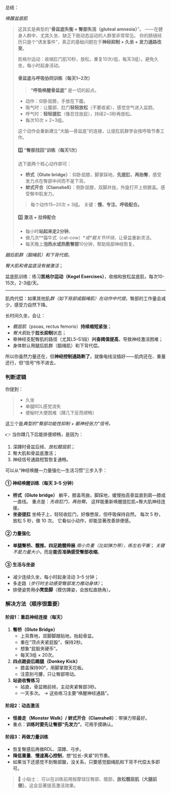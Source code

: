 总结：

*唤醒盆底肌*

> 这其实是典型的“**骨盆底失衡 + 臀部失活（gluteal amnesia）**”。
>  ——在健身人群中，尤其久坐、缺乏下肢动态运动的人群里非常常见。
>  你的肠镜经历只是个“诱发事件”，真正的基础问题在于**神经抑制 + 久坐 + 发力通路改变**。
>
> 凯格尔运动：收缩肛门肌10秒，放松，重复10次/组，每天3组）。避免久坐，每小时起身活动。
>
> #### 骨盆底与呼吸协同训练（每天1~2次）
>
> > **“呼吸唤醒骨盆底”** 是一切的起点。
>
> - 动作：仰卧屈膝，手放在下腹。
> - 吸气时：让腹部、肛门**轻轻放松**（不要收紧），感觉空气进入盆腔。
> - 呼气时：**轻轻提肛**（像忍住放屁），持续2~3秒再放松。
> - 每次10次 × 2~3组。
>
> 这个动作会重新建立“大脑—骨盆底”的连接，让提肛肌群学会按呼吸节奏工作。
>
> #### 2️⃣ “臀部找回”训练（每天1次）
>
> 选下面两个核心动作即可：
>
> - **桥式（Glute bridge）**：仰卧屈膝，脚掌踩地，**先提肛、再抬臀**，感受发力点在臀部中间而不是下背。
> - **蚌式开合（Clamshell）**：侧卧屈膝，双脚并拢，外旋打开上侧膝盖。感受臀中肌发力。
>
> > 每个动作15~20次 × 3组。
> >  关键：**慢、专注、呼吸配合。**
>
> #### 3️⃣ 激活 + 拉伸配合
>
> - 每小时**站起来走2分钟**。
> - 做几次**猫牛式（cat-cow）\**或\**髋关节环绕**，让骨盆重新灵活。
> - 每天晚上**泡热水或热敷臀部**10分钟，帮助局部神经恢复。

*腿后肌群（腘绳肌）和下背代偿。*

*臀大肌和骨盆底没有被激活*；

盆底肌训练：练习**凯格尔运动（Kegel Exercises）**，收缩和放松盆底肌，每次10-15次，2-3组/天。

---

肌肉代偿：如果其他肌*群（如下背部或腘绳肌）在动作中代偿*，臀部的工作量会减少，感受力自然下降。

长时间久坐，会让：

- *髋屈肌*（psoas, rectus femoris）**持续缩短紧张**；
- *臀大肌*处于**拉长抑制**状态；
- 脊神经支配臀肌的路径（尤其L5–S1段）**兴奋阈值提高**，导致神经激活困难；
- 身体默认用腿后肌群（腘绳肌）和下背代偿。

所以你虽然力量还在，但**神经控制通路断了**。就像电线没插好——肌肉还在、重量还行，但“信号”传不进去，



### 判断逻辑

你提到：

> - 久坐
> - 单腿RDL感觉消失
> - 便秘时大便困难（蹲几下反而顺畅）

这三个是*典型的“臀部功能性抑制 + 骶神经张力”信号。*

 👉 当你蹲几下后能排便顺畅，是因为：

1. 深蹲时骨盆后倾、*放松髋屈肌*；
2. 臀大肌和骨盆底激活；
3. 神经信号通路短暂恢复通畅。



可以从“神经唤醒—力量强化—生活习惯”三步入手：

#### ① 神经唤醒训练（每天 3–5 分钟）

- **桥式（Glute bridge）**
     躺平，膝盖弯曲，脚踩地，缓慢抬高骨盆直到肩—膝成一直线。
     重点是：*先收肛门，再抬臀*。
     这样能重新唤醒提肛肌+臀大肌神经连接。
- **坐姿提肛**
     坐椅子上，轻轻收肛门，好像憋尿，但呼吸保持自然。
     每次 5 秒，放松 5 秒，做 10 次。
     它看似小动作，却能显著改善排便感。

#### ② 力量强化

- **单腿臀桥、髋推、四足跪髋伸展**
     *用小负重（比如弹力带），练左右平衡*；
     *关键不是力量大小*，而是**能否准确感受臀部收缩**。

#### ③ 生活与坐姿

- 减少连续久坐，每小时起身活动 3–5 分钟；
- 多走路（*步行时主动感受臀部发力推动身体）*；
- 排便姿势用**小凳垫脚**（模仿蹲姿，会放松直肠角）。

### 解决方法（顺序很重要）

#### **阶段1：重启神经连接（每天）**

1. **臀桥（Glute Bridge）**
    - 上背靠地，双脚脚跟贴地，抬起骨盆。
    - 重在“顶点夹紧屁股”，保持2秒。
    - 想象“屁股夹硬币”。
    - 每天3组 × 20次。
2. **四点跪姿后踢腿（Donkey Kick）**
    - 膝盖保持90°，用脚掌蹬天花板。
    - 注意别弓腰，只让臀部带动。
3. **站姿收臀练习**
    - 站直，骨盆微前倾，主动夹紧臀部3秒。
    - 一天多次。
         → 这些练习主要“唤醒神经通路”。

#### **阶段2：动态激活**

- **怪兽走（Monster Walk）/ 蚌式开合（Clamshell）**：带弹力带最好。
- 重点：**训练时要先让臀部“先发力”**。可用手摸确认。

#### **阶段3：再做力量训练**

- 恢复臀感后再做RDL、深蹲、弓步。
- **降低重量**、**慢速离心控制**，想“拉长-夹紧”的节奏。
- 如果当下还感觉不到臀部酸，没关系，只要感觉腘绳肌和下背不代偿太多即可。

> 💬 小贴士：
>  可以在训练前用按摩球压臀部、髋部，**放松髋屈肌（大腿前侧）**。这会显著提高激活效果。
